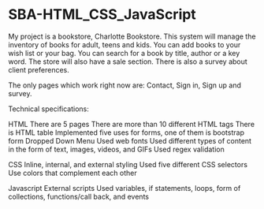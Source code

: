 # SBA-HTML_CSS_JavaScript
My project is a bookstore, Charlotte Bookstore. This system will manage the inventory of books for adult, teens and kids. 
You can add books to your wish list or your bag. You can search for a book by title, author or a key word. 
The store will also have a sale section.
There is also a survey about client preferences.

The only pages which work right now are: Contact, Sign in, Sign up and survey. 

Technical specifications:

HTML
There are 5 pages
There are more than 10 different HTML tags
There is HTML table
Implemented five uses for forms, one of them is bootstrap form
Dropped Down Menu 
Used web fonts
Used different types of content in the form of text, images, videos, and GIFs
Used regex validation

CSS
Inline, internal, and external styling
Used five different CSS selectors
Use colors that complement each other

Javascript
External scripts
Used variables, if statements, loops, form of collections, functions/call back, and events

